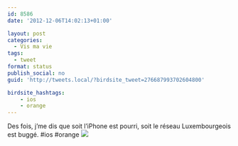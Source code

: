 ```yaml
---
id: 8586
date: '2012-12-06T14:02:13+01:00'

layout: post
categories:
  - Vis ma vie
tags:
  - tweet
format: status
publish_social: no
guid: 'http://tweets.local/?birdsite_tweet=276687993702604800'

birdsite_hashtags:
    - ios
    - orange
---
```


Des fois, j’me dis que soit l’iPhone est pourri, soit le réseau Luxembourgeois est buggé. #ios #orange ![](http://tweets.local/wp-content/uploads/twitter-archive/tweets_media/276687993702604800-A9b-Q6qCYAMqnAu.png)